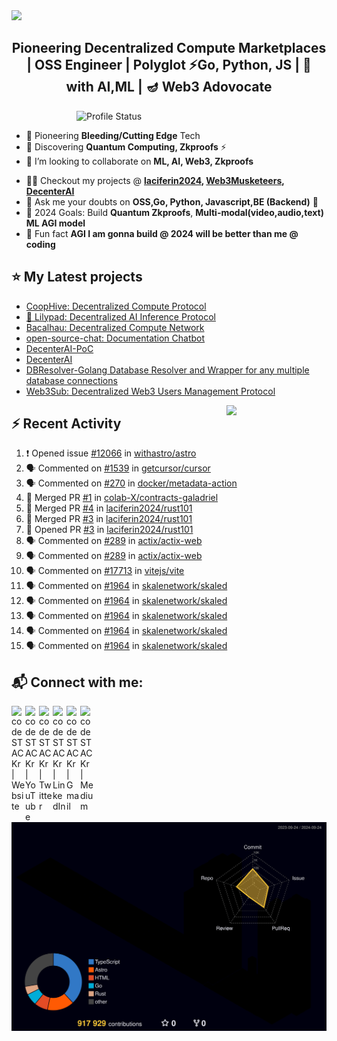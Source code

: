 <img src="./Hiro.svg">

<h2 align="center">Pioneering Decentralized Compute Marketplaces | OSS Engineer | Polyglot ⚡Go, Python, JS | 💪 with AI,ML | 🪔 Web3 Adovocate </h2>
<!--For Coders... <h4 align="justify">I am a Backend Engineer. I kill time working on projects. I enjoy Problem-Solving (DS,Algo, Chess), AI Prompting & Automation for fun</h4> -->

<!-- <img align="right" alt="Coding" width="400" src="https://media1.giphy.com/media/qgQUggAC3Pfv687qPC/giphy.gif?cid=790b76118df290e2b23901b41121cac94b9b4e8db24db04b&rid=giphy.gif&ct=g"> -->
<!--
<img align="right" alt="Coding" width="400" src="./profile-3d-contrib/profile-south-season-animate.svg"> -->

<!-- <img align="right" alt="Profile Status" width="400" src="https://github-readme-stats.vercel.app/api?username=laciferin2024&show_icons=true&&theme=github_dark&locale=en&hide=stars,javascript,html"> -->

<img align="right" alt="Profile Status" width="400" src="https://github-readme-stats-xi-rosy.vercel.app/api?username=laciferin2024&hide=stars&theme=github_dark">

<!-- <p align="left"> <a href="https://twitter.com/laciferin" target="blank"><img src="https://img.shields.io/twitter/follow/laciferin?logo=twitter&style=for-the-badge" alt="laciferin" /></a> </p> -->

<br>

- 🔭 Pioneering **Bleeding/Cutting Edge** Tech
- 🌱 Discovering **Quantum Computing, Zkproofs** ⚡
- 👯 I’m looking to collaborate on **ML, AI, Web3, Zkproofs**
<!-- - 🤝 I’m looking for peer learners & experts on **Quantum Computing, ML** -->
- 👨‍💻 Checkout my projects @ <b> [laciferin2024](https://github.com/laciferin2024), [Web3Musketeers](https://github.com/CoopHive/), [DecenterAI](https://github.com/DeCenter-AI/) </b>
- 💬 Ask me your doubts on **OSS,Go, Python, Javascript,BE (Backend)** 📝
- 🥅 2024 Goals: Build **Quantum Zkproofs**, <b> Multi-modal(video,audio,text) ML **AGI** model </b>
    <!-- - 💻 Coding/Programming - [@laciferin2024](https://github.com/laciferin2024) -->
  <!-- - 📫 Reach me @ <a href="mailto:laciferin@gmail.com"> Send Mail</a> -->
- 👯 Fun fact **AGI I am gonna build @ 2024 will be better than me @ coding**
<!--
<h3 align="left">Languages and Tools:</h3>
<p align="left"> <a href="https://getbootstrap.com" target="_blank" rel="noreferrer"> <img src="https://raw.githubusercontent.com/devicons/devicon/master/icons/bootstrap/bootstrap-plain-wordmark.svg" alt="bootstrap" width="40" height="40"/> </a> <a href="https://www.cprogramming.com/" target="_blank" rel="noreferrer"> <img src="https://raw.githubusercontent.com/devicons/devicon/master/icons/c/c-original.svg" alt="c" width="40" height="40"/> </a> <a href="https://www.w3schools.com/css/" target="_blank" rel="noreferrer"> <img src="https://raw.githubusercontent.com/devicons/devicon/master/icons/css3/css3-original-wordmark.svg" alt="css3" width="40" height="40"/> </a> <a href="https://expressjs.com" target="_blank" rel="noreferrer"> <img src="https://raw.githubusercontent.com/devicons/devicon/master/icons/express/express-original-wordmark.svg" alt="express" width="40" height="40"/> </a> <a href="https://firebase.google.com/" target="_blank" rel="noreferrer"> <img src="https://www.vectorlogo.zone/logos/firebase/firebase-icon.svg" alt="firebase" width="40" height="40"/> </a> <a href="https://heroku.com" target="_blank" rel="noreferrer"> <img src="https://www.vectorlogo.zone/logos/heroku/heroku-icon.svg" alt="heroku" width="40" height="40"/> </a> <a href="https://www.w3.org/html/" target="_blank" rel="noreferrer"> <img src="https://raw.githubusercontent.com/devicons/devicon/master/icons/html5/html5-original-wordmark.svg" alt="html5" width="40" height="40"/> </a> <a href="https://www.adobe.com/in/products/illustrator.html" target="_blank" rel="noreferrer"> <img src="https://www.vectorlogo.zone/logos/adobe_illustrator/adobe_illustrator-icon.svg" alt="illustrator" width="40" height="40"/> </a> <a href="https://developer.mozilla.org/en-US/docs/Web/JavaScript" target="_blank" rel="noreferrer"> <img src="https://raw.githubusercontent.com/devicons/devicon/master/icons/javascript/javascript-original.svg" alt="javascript" width="40" height="40"/> </a> <a href="https://kubernetes.io" target="_blank" rel="noreferrer"> <img src="https://www.vectorlogo.zone/logos/kubernetes/kubernetes-icon.svg" alt="kubernetes" width="40" height="40"/> </a> <a href="https://www.mongodb.com/" target="_blank" rel="noreferrer"> <img src="https://raw.githubusercontent.com/devicons/devicon/master/icons/mongodb/mongodb-original-wordmark.svg" alt="mongodb" width="40" height="40"/> </a> <a href="https://nodejs.org" target="_blank" rel="noreferrer"> <img src="https://raw.githubusercontent.com/devicons/devicon/master/icons/nodejs/nodejs-original-wordmark.svg" alt="nodejs" width="40" height="40"/> </a> <a href="https://www.photoshop.com/en" target="_blank" rel="noreferrer"> <img src="https://raw.githubusercontent.com/devicons/devicon/master/icons/photoshop/photoshop-line.svg" alt="photoshop" width="40" height="40"/> </a> <a href="https://postman.com" target="_blank" rel="noreferrer"> <img src="https://www.vectorlogo.zone/logos/getpostman/getpostman-icon.svg" alt="postman" width="40" height="40"/> </a> <a href="https://www.python.org" target="_blank" rel="noreferrer"> <img src="https://raw.githubusercontent.com/devicons/devicon/master/icons/python/python-original.svg" alt="python" width="40" height="40"/> </a> <a href="https://reactjs.org/" target="_blank" rel="noreferrer"> <img src="https://raw.githubusercontent.com/devicons/devicon/master/icons/react/react-original-wordmark.svg" alt="react" width="40" height="40"/> </a> <a href="https://sass-lang.com" target="_blank" rel="noreferrer"> <img src="https://raw.githubusercontent.com/devicons/devicon/master/icons/sass/sass-original.svg" alt="sass" width="40" height="40"/> </a> -->

[//]: # "</p>"

<!--
[//]: # (<p align="left">)
  <a href="https://golang.org/" target="_blank" rel="noreferrer">
    <img src="https://raw.githubusercontent.com/devicons/devicon/master/icons/go/go-original.svg" alt="go" width="40" height="40"/>
  </a>
  <a href="https://www.rust-lang.org/" target="_blank" rel="noreferrer">
    <img src="https://raw.githubusercontent.com/devicons/devicon/master/icons/rust/rust-plain.svg" alt="rust" width="40" height="40"/>
  </a>
  <a href="https://hadoop.apache.org/" target="_blank" rel="noreferrer">
    <img src="https://raw.githubusercontent.com/devicons/devicon/master/icons/apache/apache-original-wordmark.svg" alt="apache hadoop" width="40" height="40"/>
  </a>
  <a href="https://aws.amazon.com/" target="_blank" rel="noreferrer">
    <img src="https://raw.githubusercontent.com/devicons/devicon/master/icons/amazonwebservices/amazonwebservices-original-wordmark.svg" alt="aws" width="40" height="40"/>
  </a>
  <a href="https://cloud.google.com/" target="_blank" rel="noreferrer">
    <img src="https://raw.githubusercontent.com/devicons/devicon/master/icons/googlecloud/googlecloud-original-wordmark.svg" alt="gcp" width="40" height="40"/>
  </a>
  <a href="https://azure.com/" target="_blank" rel="noreferrer">
    <img src="https://raw.githubusercontent.com/devicons/devicon/master/icons/azure/azure-original-wordmark.svg" alt="azure" width="40" height="40"/>
  </a>
  <a href="https://www.postgresql.org/" target="_blank" rel="noreferrer">
    <img src="https://raw.githubusercontent.com/devicons/devicon/master/icons/postgresql/postgresql-original-wordmark.svg" alt="postgresql" width="40" height="40"/>
  </a>
  <a href="https://www.mysql.com/" target="_blank" rel="noreferrer">
    <img src="https://raw.githubusercontent.com/devicons/devicon/master/icons/mysql/mysql-original-wordmark.svg" alt="mysql" width="40" height="40"/>
  </a>
</p> -->

<!-- <p><img align="left" src="https://github-readme-stats.vercel.app/api/top-langs?username=laciferin2024&show_icons=true&locale=en&layout=compact&hide=CSS,Makefile,PHP,CMake,Powershell,TSQL,Java,HTML,Shell,Batchfile,SCSS" alt="laciferin2024" /></p> -->
<!--
<p> <img align="center" src="https://github-readme-stats.vercel.app/api?username=laciferin2024&show_icons=true&locale=en&&hide=javascript,html" alt="laciferin2024" /></p> -->

## ⭐ My Latest projects

- [CoopHive: Decentralized Compute Protocol](https://github.com/CoopHive/hive)
- [🍃 Lilypad: Decentralized AI Inference Protocol](https://github.com/bacalhau-project/lilypad)
- [Bacalhau: Decentralized Compute Network](https://github.com/bacalhau-project/bacalhau)
- [open-source-chat: Documentation Chatbot](https://devpost.com/software/oschat)
- [DecenterAI-PoC](https://github.com/DeCenter-AI/decenter-ai.streamlit.app)
- [DecenterAI](https://github.com/DeCenter-AI/app.decenterai.com/)
- [DBResolver-Golang Database Resolver and Wrapper for any multiple database connections](https://github.com/bxcodec/dbresolver)
- [Web3Sub: Decentralized Web3 Users Management Protocol](https://github.com/Web3Mustketeers/web3.sub)

<img align="right" src="https://media.giphy.com/media/LoBSGLlkRVWnd6SdxN/giphy.gif" width="160">

## ⚡ Recent Activity

<!--START_SECTION:activity-->

1. ❗ Opened issue [#12066](https://github.com/withastro/astro/issues/12066) in [withastro/astro](https://github.com/withastro/astro)
2. 🗣 Commented on [#1539](https://github.com/getcursor/cursor/pull/1539#issuecomment-2359812998) in [getcursor/cursor](https://github.com/getcursor/cursor)
3. 🗣 Commented on [#270](https://github.com/docker/metadata-action/issues/270#issuecomment-2357227314) in [docker/metadata-action](https://github.com/docker/metadata-action)
4. 🎉 Merged PR [#1](https://github.com/colab-X/contracts-galadriel/pull/1) in [colab-X/contracts-galadriel](https://github.com/colab-X/contracts-galadriel)
5. 🎉 Merged PR [#4](https://github.com/laciferin2024/rust101/pull/4) in [laciferin2024/rust101](https://github.com/laciferin2024/rust101)
6. 🎉 Merged PR [#3](https://github.com/laciferin2024/rust101/pull/3) in [laciferin2024/rust101](https://github.com/laciferin2024/rust101)
7. 💪 Opened PR [#3](https://github.com/laciferin2024/rust101/pull/3) in [laciferin2024/rust101](https://github.com/laciferin2024/rust101)
8. 🗣 Commented on [#289](https://github.com/actix/actix-web/issues/289#issuecomment-2308792489) in [actix/actix-web](https://github.com/actix/actix-web)
9. 🗣 Commented on [#289](https://github.com/actix/actix-web/issues/289#issuecomment-2308790417) in [actix/actix-web](https://github.com/actix/actix-web)
10. 🗣 Commented on [#17713](https://github.com/vitejs/vite/issues/17713#issuecomment-2297516520) in [vitejs/vite](https://github.com/vitejs/vite)
11. 🗣 Commented on [#1964](https://github.com/skalenetwork/skaled/issues/1964#issuecomment-2297400444) in [skalenetwork/skaled](https://github.com/skalenetwork/skaled)
12. 🗣 Commented on [#1964](https://github.com/skalenetwork/skaled/issues/1964#issuecomment-2297398603) in [skalenetwork/skaled](https://github.com/skalenetwork/skaled)
13. 🗣 Commented on [#1964](https://github.com/skalenetwork/skaled/issues/1964#issuecomment-2295428556) in [skalenetwork/skaled](https://github.com/skalenetwork/skaled)
14. 🗣 Commented on [#1964](https://github.com/skalenetwork/skaled/issues/1964#issuecomment-2295424353) in [skalenetwork/skaled](https://github.com/skalenetwork/skaled)
15. 🗣 Commented on [#1964](https://github.com/skalenetwork/skaled/issues/1964#issuecomment-2295422713) in [skalenetwork/skaled](https://github.com/skalenetwork/skaled)
<!--END_SECTION:activity-->

## 📬 Connect with me:

[<img align="left" alt="codeSTACKr | Website" width="22px" src="https://ghost.org/images/logos/ghost-logo-orb.png" />](https://bit.ly/m/laciferin)&nbsp;
[<img align="left" alt="codeSTACKr | YouTube" width="22px" src="https://cdn.jsdelivr.net/npm/simple-icons@v3/icons/youtube.svg" />](https://www.youtube.com/channel/UCJlpMeDKO2vi0kfUPBsi9aQ)&nbsp;
[<img align="left" alt="codeSTACKr | Twitter" width="22px" src="https://cdn.jsdelivr.net/npm/simple-icons@v3/icons/twitter.svg" />](https://twitter.com/laciferin)&nbsp;
[<img align="left" alt="codeSTACKr | LinkedIn" width="22px" src="https://cdn.jsdelivr.net/npm/simple-icons@v3/icons/linkedin.svg" />](https://www.linkedin.com/in/laciferin/)&nbsp;
[<img align="left" alt="codeSTACKr | Gmail" width="22px" src="https://cdn.jsdelivr.net/npm/simple-icons@v3/icons/gmail.svg" />](mailto:laciferin@gmail.com)&nbsp;
[<img align="left" alt="codeSTACKr | Medium" width="22px" src="https://cdn.jsdelivr.net/npm/simple-icons@v3/icons/medium.svg" />](https://medium.com/@laciferin)&nbsp;

<!-- TODO: when changing the below image make sure that u r updating the ci: L67 -->

![Profile-3d](./profile-3d-contrib/profile-night-rainbow.svg)

<!-- <img src="./profile-3d-contrib/profile-night-rainbow.svg">  -->
